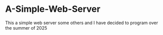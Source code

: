 # A-Simple-Web-Server
This a simple web server some others and I have decided to program over the summer of 2025
